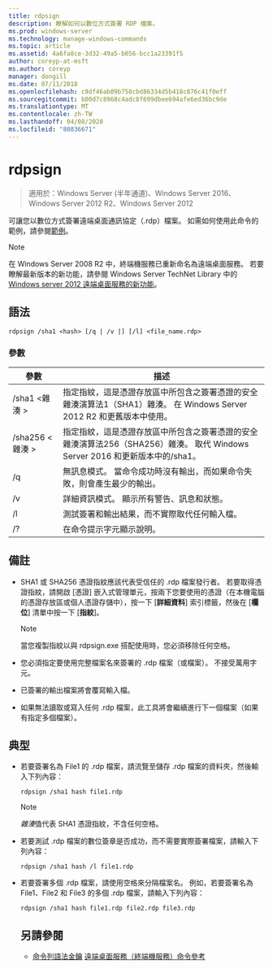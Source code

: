 ```yaml
---
title: rdpsign
description: 瞭解如何以數位方式簽署 RDP 檔案。
ms.prod: windows-server
ms.technology: manage-windows-commands
ms.topic: article
ms.assetid: 4a6fa8ce-3d32-49a5-b056-bcc1a23391f5
author: coreyp-at-msft
ms.author: coreyp
manager: dongill
ms.date: 07/11/2018
ms.openlocfilehash: c9df46ab09b758cbd86334d5b418c876c41f0eff
ms.sourcegitcommit: b00d7c8968c4adc8f699dbee694afe6ed36bc9de
ms.translationtype: MT
ms.contentlocale: zh-TW
ms.lasthandoff: 04/08/2020
ms.locfileid: "80836671"
---
```

# <a name="rdpsign"></a>rdpsign

>適用於：Windows Server (半年通道)、Windows Server 2016、Windows Server 2012 R2、Windows Server 2012

可讓您以數位方式簽署遠端桌面通訊協定（.rdp）檔案。
如需如何使用此命令的範例，請參閱[範例](#BKMK_examples)。

> [!NOTE]
> 在 Windows Server 2008 R2 中，終端機服務已重新命名為遠端桌面服務。 若要瞭解最新版本的新功能，請參閱 Windows Server TechNet Library 中的[Windows server 2012 遠端桌面服務的新功能](https://technet.microsoft.com/library/hh831527)。

## <a name="syntax"></a>語法
```
rdpsign /sha1 <hash> [/q | /v |] [/l] <file_name.rdp>
```

### <a name="parameters"></a>參數

|參數|描述|
|-------|--------|
|/sha1 \<雜湊 >|指定指紋，這是憑證存放區中所包含之簽署憑證的安全雜湊演算法1（SHA1）雜湊。 在 Windows Server 2012 R2 和更舊版本中使用。|
|/sha256 \<雜湊 >|指定指紋，這是憑證存放區中所包含之簽署憑證的安全雜湊演算法256（SHA256）雜湊。 取代 Windows Server 2016 和更新版本中的/sha1。|
|/q|無訊息模式。 當命令成功時沒有輸出，而如果命令失敗，則會產生最少的輸出。|
|/v|詳細資訊模式。 顯示所有警告、訊息和狀態。|
|/l|測試簽署和輸出結果，而不實際取代任何輸入檔。|
|/?|在命令提示字元顯示說明。|

## <a name="remarks"></a>備註
-   SHA1 或 SHA256 憑證指紋應該代表受信任的 .rdp 檔案發行者。 若要取得憑證指紋，請開啟 [憑證] 嵌入式管理單元，按兩下您要使用的憑證（在本機電腦的憑證存放區或個人憑證存儲中），按一下 [**詳細資料**] 索引標籤，然後在 [**欄位**] 清單中按一下 [**指紋**]。

    > [!NOTE]
    > 當您複製指紋以與 rdpsign.exe 搭配使用時，您必須移除任何空格。

-   您必須指定要使用完整檔案名來簽署的 .rdp 檔案（或檔案）。 不接受萬用字元。
-   已簽署的輸出檔案將會覆寫輸入檔。
-   如果無法讀取或寫入任何 .rdp 檔案，此工具將會繼續進行下一個檔案（如果有指定多個檔案）。

## <a name="examples"></a><a name="BKMK_examples"></a>典型
- 若要簽署名為 File1 的 .rdp 檔案，請流覽至儲存 .rdp 檔案的資料夾，然後輸入下列內容：
  ```
  rdpsign /sha1 hash file1.rdp
  ```
  > [!NOTE]
  > *雜湊*值代表 SHA1 憑證指紋，不含任何空格。
- 若要測試 .rdp 檔案的數位簽章是否成功，而不需要實際簽署檔案，請輸入下列內容：
  ```
  rdpsign /sha1 hash /l file1.rdp
  ```
- 若要簽署多個 .rdp 檔案，請使用空格來分隔檔案名。 例如，若要簽署名為 File1、File2 和 File3 的多個 .rdp 檔案，請輸入下列內容：
  ```
  rdpsign /sha1 hash file1.rdp file2.rdp file3.rdp
  ```
  ## <a name="see-also"></a>另請參閱
  - [命令列語法金鑰](command-line-syntax-key.md)
  [遠端桌面服務（終端機服務）命令參考](remote-desktop-services-terminal-services-command-reference.md)
